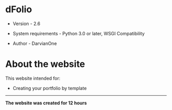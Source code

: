 # dFolio
- Version - 2.6

- System requirements - Python 3.0 or later, WSGI Compatibility
- Author - DarvianOne

# About the website
This website intended for: 
- Creating your portfolio by template

------------

**The website was created for 12 hours**
